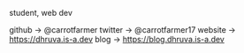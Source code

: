 student, web dev

github -> @carrotfarmer
twitter -> @carrotfarmer17
website -> https://dhruva.is-a.dev
blog -> https://blog.dhruva.is-a.dev
